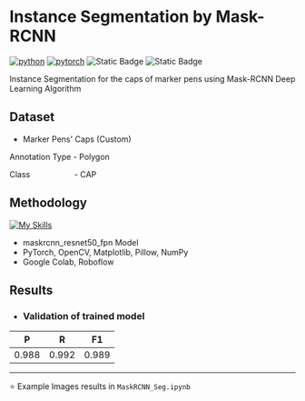 # Instance Segmentation by Mask-RCNN
[![python](https://img.shields.io/badge/Python-3.11-3776AB.svg?style=flat&logo=python&logoColor=white)](https://www.python.org)
[![pytorch](https://img.shields.io/badge/PyTorch-2.6.0-EE4C2C.svg?style=flat&logo=pytorch)](https://pytorch.org)
![Static Badge](https://img.shields.io/badge/Instance-Segmentation-cyan)
![Static Badge](https://img.shields.io/badge/MaskRCNN-8A2BE2)

Instance Segmentation for the caps of marker pens using Mask-RCNN Deep Learning Algorithm

## Dataset
- Marker Pens' Caps (Custom)

Annotation Type - Polygon

Class &nbsp; &nbsp; &nbsp; &nbsp; &nbsp; &nbsp; &nbsp; &nbsp; &ensp; - CAP

## Methodology
[![My Skills](https://skillicons.dev/icons?i=pytorch,opencv&theme=light)](https://skillicons.dev)

- maskrcnn_resnet50_fpn Model
- PyTorch, OpenCV, Matplotlib, Pillow, NumPy
- Google Colab, Roboflow

## Results
- ### Validation of trained model

| P     | R     | F1    |
| ----- | ----- | ----- |
| 0.988 | 0.992 | 0.989 |

---
⭐ Example Images results in `MaskRCNN_Seg.ipynb`

